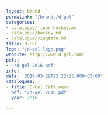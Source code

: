 ```yaml
---
layout: brand
permalink: "/brands/d-gel"
categories:
- catalogue/floor-hockey.md
- catalogue/hockey.md
- catalogue/ringette.md
title: D-GEL
logo: "/d-gel-logo.png"
website: http://www.d-gel.com/
pdfs:
- "/d-gel-2016.pdf"
info: ''
date: '2019-03-29T22:22:35.000+00:00'
catalogues:
- title: D-Gel Catalogue
  pdf: "/d-gel-2016.pdf"
  year: 2016

---
```

